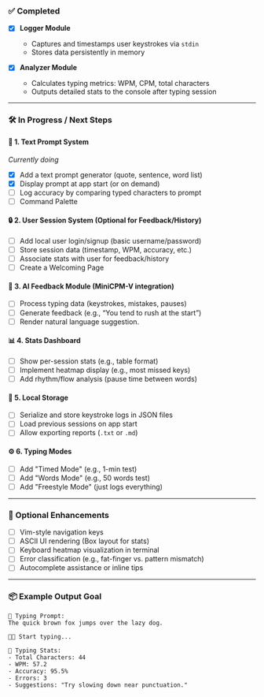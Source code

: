 ### ✅ Completed

- [x] **Logger Module**

  * Captures and timestamps user keystrokes via `stdin`
  * Stores data persistently in memory
* [x] **Analyzer Module**

  * Calculates typing metrics: WPM, CPM, total characters
  * Outputs detailed stats to the console after typing session

---

### 🛠️ In Progress / Next Steps
#### 🧩 1. **Text Prompt System**
*Currently doing*
* [x] Add a text prompt generator (quote, sentence, word list)
* [x] Display prompt at app start (or on demand)
* [ ] Log accuracy by comparing typed characters to prompt
* [ ] Command Palette

#### 🔒 2. **User Session System (Optional for Feedback/History)**

* [ ] Add local user login/signup (basic username/password)
* [ ] Store session data (timestamp, WPM, accuracy, etc.)
* [ ] Associate stats with user for feedback/history
* [ ] Create a Welcoming Page

#### 🧠 3. **AI Feedback Module (MiniCPM-V integration)**

* [ ] Process typing data (keystrokes, mistakes, pauses)
* [ ] Generate feedback (e.g., “You tend to rush at the start”)
* [ ] Render natural language suggestion. 

#### 📊 4. **Stats Dashboard**

* [ ] Show per-session stats (e.g., table format)
* [ ] Implement heatmap display (e.g., most missed keys)
* [ ] Add rhythm/flow analysis (pause time between words)

#### 💾 5. **Local Storage**

* [ ] Serialize and store keystroke logs in JSON files
* [ ] Load previous sessions on app start
* [ ] Allow exporting reports (`.txt` or `.md`)

#### ⚙️ 6. **Typing Modes**

* [ ] Add "Timed Mode" (e.g., 1-min test)
* [ ] Add "Words Mode" (e.g., 50 words test)
* [ ] Add "Freestyle Mode" (just logs everything)

---

### 🚀 Optional Enhancements

* [ ] Vim-style navigation keys
* [ ] ASCII UI rendering (Box layout for stats)
* [ ] Keyboard heatmap visualization in terminal
* [ ] Error classification (e.g., fat-finger vs. pattern mismatch)
* [ ] Autocomplete assistance or inline tips

---

### 📦 Example Output Goal

```terminal
🎯 Typing Prompt:
The quick brown fox jumps over the lazy dog.

👨‍💻 Start typing...

🧠 Typing Stats:
- Total Characters: 44
- WPM: 57.2
- Accuracy: 95.5%
- Errors: 3
- Suggestions: "Try slowing down near punctuation."
```


